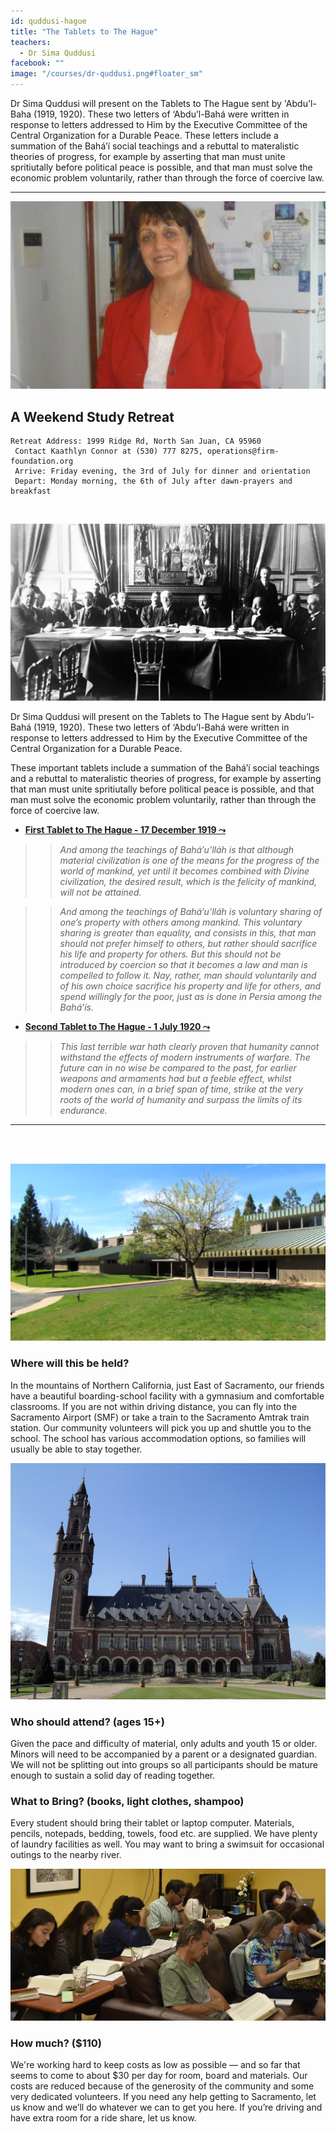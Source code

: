 ```yaml
---
id: quddusi-hague
title: "The Tablets to The Hague"
teachers:
  - Dr Sima Quddusi
facebook: ""
image: "/courses/dr-quddusi.png#floater_sm"
---
```


Dr Sima Quddusi will present on the Tablets to The Hague sent by 'Abdu'l-Baha (1919, 1920). These two letters of ‘Abdu’l-Bahá were written in response to letters addressed to Him by the Executive Committee of the Central Organization for a Durable Peace. These letters include a summation of the Bahá’í social teachings and a rebuttal to materalistic theories of progress, for example by asserting that man must unite spritiutally before political peace is possible, and that man must solve the economic problem voluntarily, rather than through the force of coercive law.

---


![dr quddusi](/courses/dr-quddusi-wide.png#full)

## A Weekend Study Retreat

```
Retreat Address: 1999 Ridge Rd, North San Juan, CA 95960
 Contact Kaathlyn Connor at (530) 777 8275, operations@firm-foundation.org
 Arrive: Friday evening, the 3rd of July for dinner and orientation
 Depart: Monday morning, the 6th of July after dawn-prayers and breakfast
```

<br>

![the hauge](/courses/hauge-convention.jpg#floater2)

Dr Sima Quddusi will present on the Tablets to The Hague sent by Abdu’l-Bahá (1919, 1920). These two letters of ‘Abdu’l-Bahá were written in response to letters addressed to Him by the Executive Committee of the Central Organization for a Durable Peace.

These important tablets include a summation of the Bahá’í social teachings and a rebuttal to materalistic theories of progress, for example by asserting that man must unite spritiutally before political peace is possible, and that man must solve the economic problem voluntarily, rather than through the force of coercive law.


  + **[First Tablet to The Hague - 17 December 1919  ⤳](https://www.bahai.org/library/authoritative-texts/abdul-baha/tablets-hague-abdul-baha/2#381373700)**

  > > *And among the teachings of Bahá’u’lláh is that although material civilization is one of the means for the progress of the world of mankind, yet until it becomes combined with Divine civilization, the desired result, which is the felicity of mankind, will not be attained.*

  > > *And among the teachings of Bahá’u’lláh is voluntary sharing of one’s property with others among mankind. This voluntary sharing is greater than equality, and consists in this, that man should not prefer himself to others, but rather should sacrifice his life and property for others. But this should not be introduced by coercion so that it becomes a law and man is compelled to follow it. Nay, rather, man should voluntarily and of his own choice sacrifice his property and life for others, and spend willingly for the poor, just as is done in Persia among the Bahá’ís.*


  + **[Second Tablet to The Hague - 1 July 1920  ⤳](https://www.bahai.org/library/authoritative-texts/abdul-baha/tablets-hague-abdul-baha/3#738038819)**


  > > *This last terrible war hath clearly proven that humanity cannot withstand the effects of modern instruments of warfare. The future can in no wise be compared to the past, for earlier weapons and armaments had but a feeble effect, whilst modern ones can, in a brief span of time, strike at the very roots of the world of humanity and surpass the limits of its endurance.*



---
<br><br>


![school front](/courses/school-front2.jpg#floater)
### Where will this be held?

In the mountains of Northern California, just East of Sacramento, our friends have a beautiful boarding-school facility with a gymnasium and comfortable classrooms. If you are not within driving distance, you can fly into the Sacramento Airport (SMF) or take a train to the Sacramento Amtrak train station. Our community volunteers will pick you up and shuttle you to the school. The school has various accommodation options, so families will usually be able to stay together.



![the hauge](/courses/the-hauge.jpg#floater2)
### Who should attend? (ages 15+)

Given the pace and difficulty of material, only adults and youth 15 or older. Minors will need to be accompanied by a parent or a designated guardian. We will not be splitting out into groups so all participants should be mature enough to sustain a solid day of reading together.



### What to Bring? (books, light clothes, shampoo)

Every student should bring their tablet or laptop computer. Materials, pencils, notepads, bedding, towels, food etc. are supplied. We have plenty of laundry facilities as well. You may want to bring a swimsuit for occasional outings to the nearby river.


![participants](/db-challenge/db-banner-2019.jpg#floater)

### How much? ($110)

We're working hard to keep costs as low as possible — and so far that seems to come to about $30 per day for room, board and materials. Our costs are reduced because of the generosity of the community and some very dedicated volunteers. If you need any help getting to Sacramento, let us know and we’ll do whatever we can to get you here. If you’re driving and have extra room for a ride share, let us know.

<br><br><br><br>
